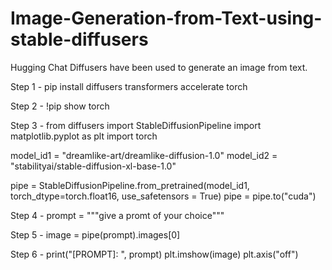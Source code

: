 # Image-Generation-from-Text-using-stable-diffusers

Hugging Chat Diffusers have been used to generate an image from text.

Step 1 - pip install diffusers transformers accelerate torch

Step 2 - !pip show torch

Step 3 - from diffusers import StableDiffusionPipeline import matplotlib.pyplot as plt import torch

model_id1 = "dreamlike-art/dreamlike-diffusion-1.0" model_id2 = "stabilityai/stable-diffusion-xl-base-1.0"

pipe = StableDiffusionPipeline.from_pretrained(model_id1, torch_dtype=torch.float16, use_safetensors = True) pipe = pipe.to("cuda")

Step 4 - prompt = """give a promt of your choice"""

Step 5 - image = pipe(prompt).images[0]

Step 6 - print("[PROMPT]: ", prompt) plt.imshow(image) plt.axis("off")
